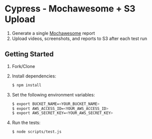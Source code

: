 # Cypress - Mochawesome + S3 Upload

1. Generate a single [Mochawesome](https://github.com/adamgruber/mochawesome) report
1. Upload videos, screenshots, and reports to S3 after each test run

## Getting Started

1. Fork/Clone

1. Install dependencies:

    ```sh
    $ npm install
    ```

1. Set the following environment variables:

    ```sh
    $ export BUCKET_NAME=<YOUR_BUCKET_NAME>
    $ export AWS_ACCESS_ID=<YOUR_AWS_ACCESS_ID>
    $ export AWS_SECRET_KEY=<YOUR_AWS_SECRET_KEY>
    ```

1. Run the tests:

    ```sh
    $ node scripts/test.js
    ```
